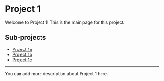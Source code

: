 # Project 1

Welcome to Project 1! This is the main page for this project.

## Sub-projects

- [Project 1a](subproject1a/)
- [Project 1b](subproject1b/)
- [Project 1c](subproject1c/)

---

You can add more description about Project 1 here.
